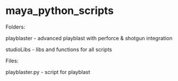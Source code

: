 # maya_python_scripts
Folders:

playblaster - advanced playblast with perforce & shotgun integration

studioLibs - libs and functions for all scripts


Files:

playblaster.py - script for playblast
